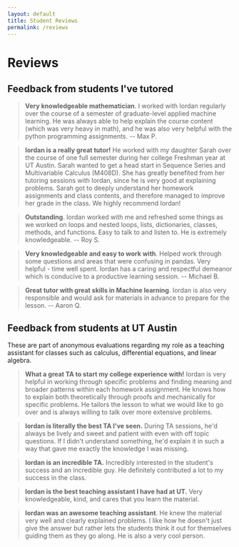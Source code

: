 ```yaml
---
layout: default
title: Student Reviews
permalink: /reviews
---
```


# Reviews

## Feedback from students I've tutored

> **Very knowledgeable mathematician**. 
I worked with Iordan regularly over the course of a semester of graduate-level applied machine learning. He was always able to help explain the course content (which was very heavy in math), and he was also very helpful with the python programming assignments.
-- Max P.

> **Iordan is a really great tutor!** He worked with my daughter Sarah over the course of one full semester during her college Freshman year at UT Austin. Sarah wanted to get a head start in Sequence Series and Multivariable Calculus (M408D). She has greatly benefited from her tutoring sessions with Iordan, since he is very good at explaining problems. Sarah got to deeply understand her homework assignments and class contents, and therefore managed to improve her grade in the class. We highly recommend Iordan!

> **Outstanding**. 
Iordan worked with me and refreshed some things as we worked on loops and nested loops, lists, dictionaries, classes, methods, and functions. Easy to talk to and listen to. He is extremely knowledgeable.
-- Roy S.

> **Very knowledgeable and easy to work with**.
Helped work through some questions and areas that were confusing in pandas. Very helpful - time well spent. Iordan has a caring and respectful demeanor which is conducive to a productive learning session.
-- Michael B.

> **Great tutor with great skills in Machine learning**. Iordan is also very responsible and would ask for materials in advance to prepare for the lesson.
-- Aaron Q.

## Feedback from students at UT Austin

These are part of anonymous evaluations regarding my role as a teaching assistant for classes such as calculus, differential equations, and linear algebra. 

>**What a great TA to start my college experience with!** Iordan is very helpful in working through specific problems and finding meaning and broader patterns within each homework assignment. He knows how to explain both theoretically through proofs and mechanically for specific problems. He tailors the lesson to what we would like to go over and is always willing to talk over more extensive problems.

>**Iordan is literally the best TA I've seen.** During TA sessions, he'd always be lively and sweet and patient with even with off topic questions. If I didn't understand something, he'd explain it in such a way that gave me exactly the knowledge I was missing.


>**Iordan is an incredible TA.** Incredibly interested in the student's success and an incredible guy. He definitely contributed a lot to my success in the class.

>**Iordan is the best teaching assistant I have had at UT.** Very knowledgeable, kind, and cares that you learn the material.

>**Iordan was an awesome teaching assistant**. He knew the material very well and clearly explained problems. I like how he doesn't just give the answer but rather lets the students think it out for themselves guiding them as they go along. He is also a very cool person. 

<!-- Trying out some latex : $$\mathbb{R}^2 \to \mathbb{Z}$$ -->
